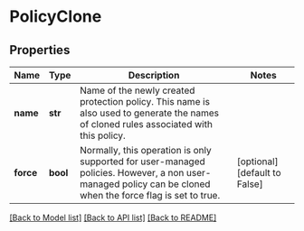 # PolicyClone

## Properties
Name | Type | Description | Notes
------------ | ------------- | ------------- | -------------
**name** | **str** | Name of the newly created protection policy. This name is also used to generate the names of cloned rules associated with this policy. | 
**force** | **bool** | Normally, this operation is only supported for user-managed policies. However, a non user-managed policy can be cloned when the force flag is set to true. | [optional] [default to False]

[[Back to Model list]](../README.md#documentation-for-models) [[Back to API list]](../README.md#documentation-for-api-endpoints) [[Back to README]](../README.md)



